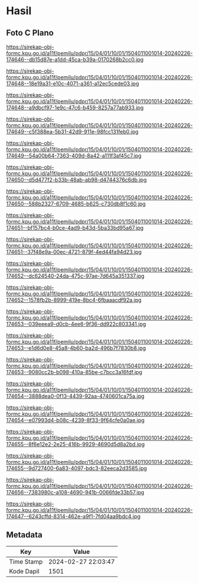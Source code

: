 # Hasil

## Foto C Plano

https://sirekap-obj-formc.kpu.go.id/a11f/pemilu/pdpr/15/04/01/10/01/1504011001014-20240226-174646--db15d87e-a1dd-45ca-b39a-0170268b2cc0.jpg

https://sirekap-obj-formc.kpu.go.id/a11f/pemilu/pdpr/15/04/01/10/01/1504011001014-20240226-174648--18e19a31-e10c-4071-a361-a12ec5cede03.jpg

https://sirekap-obj-formc.kpu.go.id/a11f/pemilu/pdpr/15/04/01/10/01/1504011001014-20240226-174648--a9dbcf97-1e9c-47c6-b459-8257a77ab933.jpg

https://sirekap-obj-formc.kpu.go.id/a11f/pemilu/pdpr/15/04/01/10/01/1504011001014-20240226-174649--c5f388ea-5b31-42d9-911e-98fcc131feb0.jpg

https://sirekap-obj-formc.kpu.go.id/a11f/pemilu/pdpr/15/04/01/10/01/1504011001014-20240226-174649--54a00b64-7363-409d-8a42-a111f3af45c7.jpg

https://sirekap-obj-formc.kpu.go.id/a11f/pemilu/pdpr/15/04/01/10/01/1504011001014-20240226-174650--d5d477f2-b33b-48ab-ab98-d4744376c6db.jpg

https://sirekap-obj-formc.kpu.go.id/a11f/pemilu/pdpr/15/04/01/10/01/1504011001014-20240226-174650--588b2327-6709-4685-b625-c730db8f1c60.jpg

https://sirekap-obj-formc.kpu.go.id/a11f/pemilu/pdpr/15/04/01/10/01/1504011001014-20240226-174651--bf157bc4-b0ce-4ad9-b43d-5ba33bd95a67.jpg

https://sirekap-obj-formc.kpu.go.id/a11f/pemilu/pdpr/15/04/01/10/01/1504011001014-20240226-174651--37f48e9a-00ec-4721-879f-4ed44fa94d23.jpg

https://sirekap-obj-formc.kpu.go.id/a11f/pemilu/pdpr/15/04/01/10/01/1504011001014-20240226-174652--dc624540-24da-475c-97ae-7d645a351337.jpg

https://sirekap-obj-formc.kpu.go.id/a11f/pemilu/pdpr/15/04/01/10/01/1504011001014-20240226-174652--1578fb2b-8999-419e-8bc4-6fbaaacdf92a.jpg

https://sirekap-obj-formc.kpu.go.id/a11f/pemilu/pdpr/15/04/01/10/01/1504011001014-20240226-174653--039eeea9-d0cb-4ee6-9f36-dd922c803341.jpg

https://sirekap-obj-formc.kpu.go.id/a11f/pemilu/pdpr/15/04/01/10/01/1504011001014-20240226-174653--e1d6d0e8-45a8-4b60-ba2d-496b7f7830b8.jpg

https://sirekap-obj-formc.kpu.go.id/a11f/pemilu/pdpr/15/04/01/10/01/1504011001014-20240226-174653--9080cc2b-b098-410a-85be-c7bcc3a16fdf.jpg

https://sirekap-obj-formc.kpu.go.id/a11f/pemilu/pdpr/15/04/01/10/01/1504011001014-20240226-174654--3888dea0-0f13-4439-92aa-4740601ca75a.jpg

https://sirekap-obj-formc.kpu.go.id/a11f/pemilu/pdpr/15/04/01/10/01/1504011001014-20240226-174654--e07993d4-b08c-4239-8f33-9f64cfe0a0ae.jpg

https://sirekap-obj-formc.kpu.go.id/a11f/pemilu/pdpr/15/04/01/10/01/1504011001014-20240226-174655--8f6e12e2-2e25-416b-9929-4690d5d8a2bd.jpg

https://sirekap-obj-formc.kpu.go.id/a11f/pemilu/pdpr/15/04/01/10/01/1504011001014-20240226-174655--9d727400-6a83-4097-bdc3-82eeca2d3585.jpg

https://sirekap-obj-formc.kpu.go.id/a11f/pemilu/pdpr/15/04/01/10/01/1504011001014-20240226-174656--7383980c-a108-4690-941b-0066fde33b57.jpg

https://sirekap-obj-formc.kpu.go.id/a11f/pemilu/pdpr/15/04/01/10/01/1504011001014-20240226-174647--6243cffd-8314-462e-a9f1-7fd04aa9bdc4.jpg


## Metadata

| Key        | Value               |
| ---------- | ------------------- |
| Time Stamp | 2024-02-27 22:03:47 |
| Kode Dapil | 1501                |



